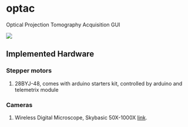 # optac
Optical Projection Tomography Acquisition GUI

<a href="https://codeclimate.com/github/palec87/optac/maintainability"><img src="https://api.codeclimate.com/v1/badges/c79bc2c7c22c1d69a585/maintainability" /></a>

## Implemented Hardware
### Stepper motors
1. 28BYJ-48, comes with arduino starters kit, controlled by arduino and telemetrix module

### Cameras
1. Wireless Digital Microscope, Skybasic 50X-1000X [link](https://www.amazon.com/Microscope-Skybasic-Magnification-Compatible-Smartphone/dp/B07DVFBVPF).
